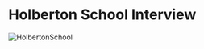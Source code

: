 # Holberton School Interview 
![HolbertonSchool](https://apply.holbertonschool.com/holberton-logo.png)
